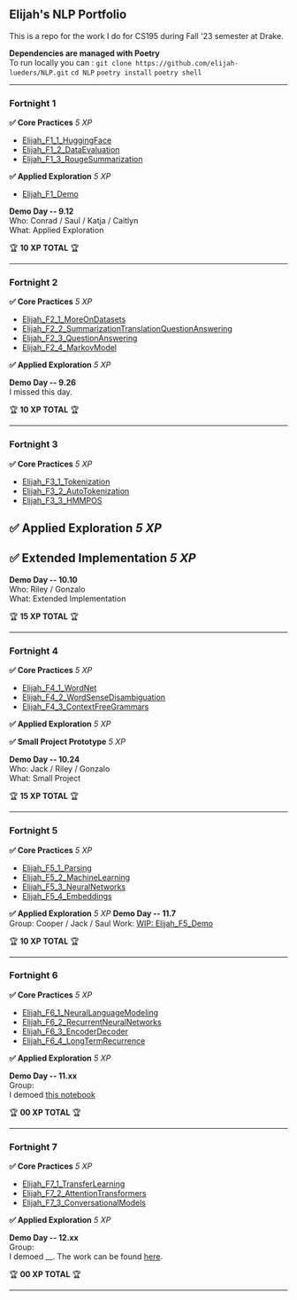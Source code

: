Elijah's NLP Portfolio
----------------------
This is a repo for the work I do for CS195 during Fall '23 semester at Drake.

**Dependencies are managed with Poetry**    
To run locally you can :
`git clone https://github.com/elijah-lueders/NLP.git` 
`cd NLP`
`poetry install`
`poetry shell`

***
### Fortnight 1

**✅ Core Practices** *5 XP*
- [Elijah_F1_1_HuggingFace](Elijah_F1_1_HuggingFace.ipynb)
- [Elijah_F1_2_DataEvaluation](Elijah_F1_2_DataEvaluation.ipynb)
- [Elijah_F1_3_RougeSummarization](Elijah_F1_3_RougeSummarization.ipynb)  

**✅ Applied Exploration** *5 XP*
- [Elijah_F1_Demo](Elijah_F1_Demo.ipynb)

**Demo Day -- 9.12**  
Who: Conrad / Saul / Katja / Caitlyn   
What: Applied Exploration

🏆 **10 XP TOTAL** 🏆

***
### Fortnight 2

**✅ Core Practices** *5 XP*
 - [Elijah_F2_1_MoreOnDatasets](Elijah_F2_1_MoreOnDatasets.ipynb) 
 - [Elijah_F2_2_SummarizationTranslationQuestionAnswering](Elijah_F2_2_SummarizationTranslationQuestionAnswering.ipynb)
 - [Elijah_F2_3_QuestionAnswering](Elijah_F2_3_QuestionAnswering.ipynb)
 - [Elijah_F2_4_MarkovModel](Elijah_F2_4_MarkovModel.ipynb)

**✅ Applied Exploration** *5 XP*

**Demo Day -- 9.26**   
I missed this day.

🏆 **10 XP TOTAL** 🏆

***
### Fortnight 3

**✅ Core Practices** *5 XP*
- [Elijah_F3_1_Tokenization](Elijah_F3_1_Tokenization.ipynb)
- [Elijah_F3_2_AutoTokenization](Elijah_F3_2_AutoTokenization.ipynb)
- [Elijah_F3_3_HMMPOS](Elijah_F3_3_HMMPOS.ipynb)

**✅ Applied Exploration** *5 XP*
- 
**✅ Extended Implementation** *5 XP*
- 
**Demo Day -- 10.10**  
Who: Riley / Gonzalo   
What: Extended Implementation

🏆 **15 XP TOTAL** 🏆

***
### Fortnight 4

**✅ Core Practices** *5 XP*
- [Elijah_F4_1_WordNet](Elijah_F4_1_WordNet.ipynb)
- [Elijah_F4_2_WordSenseDisambiguation](Elijah_F4_2_WordSenseDisambiguation.ipynb)
- [Elijah_F4_3_ContextFreeGrammars](Elijah_F4_3_ContextFreeGrammars.ipynb)

**✅ Applied Exploration** *5 XP*

**✅ Small Project Prototype** *5 XP*

**Demo Day -- 10.24**  
Who: Jack / Riley / Gonzalo  
What: Small Project 

🏆 **15 XP TOTAL** 🏆

***
### Fortnight 5

**✅ Core Practices** *5 XP*
- [Elijah_F5_1_Parsing](Elijah_F5_1_Parsing.ipynb)
- [Elijah_F5_2_MachineLearning](Elijah_F5_2_MachineLearning.ipynb)
- [Elijah_F5_3_NeuralNetworks](Elijah_F5_3_NeuralNetworks.ipynb)
- [Elijah_F5_4_Embeddings](Elijah_F5_4_Embeddings.ipynb)

**✅ Applied Exploration** *5 XP*
**Demo Day -- 11.7**  
Group: Cooper / Jack / Saul 
Work: [WIP: Elijah_F5_Demo](Elijah_F5_Demo.ipynb)

🏆 **10 XP TOTAL** 🏆

***
### Fortnight 6

**✅ Core Practices** *5 XP*
- [Elijah_F6_1_NeuralLanguageModeling](Elijah_F6_1_NeuralLanguageModeling.ipynb)
- [Elijah_F6_2_RecurrentNeuralNetworks](Elijah_F6_2_RecurrentNeuralNetworks.ipynb)
- [Elijah_F6_3_EncoderDecoder](Elijah_F6_3_EncoderDecoder.ipynb)  
- [Elijah_F6_4_LongTermRecurrence](Elijah_F6_4_LongTermRecurrence.ipynb)  

**✅ Applied Exploration** *5 XP*

**Demo Day -- 11.xx**  
Group:  
I demoed [this notebook](Elijah_F1_Demo.ipynb)

🏆 **00 XP TOTAL** 🏆

***
### Fortnight 7

**✅ Core Practices** *5 XP*
- [Elijah_F7_1_TransferLearning](Elijah_F7_1_TransferLearning.ipynb)
- [Elijah_F7_2_AttentionTransformers](Elijah_F7_2_AttentionTransformers.ipynb)
- [Elijah_F7_3_ConversationalModels](Elijah_F7_3_ConversationalModels.ipynb)  

**✅ Applied Exploration** *5 XP*

**Demo Day -- 12.xx**  
Group:  
I demoed __. The work can be found [here](code).

🏆 **00 XP TOTAL** 🏆

***